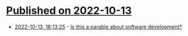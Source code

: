 # [Published on 2022-10-13](index.md)

* [2022-10-13, 18:13:25](https://lobste.rs/s/ebjnel/is_this_parable_about_software) - [Is this a parable about software development?](https://jacobian.org/2022/oct/13/software-parable/)
